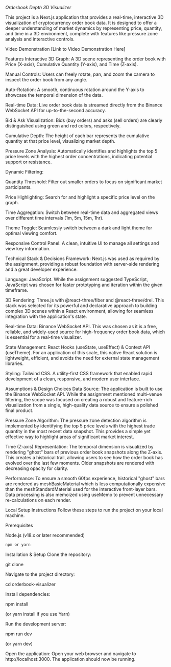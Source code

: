 *Orderbook Depth 3D Visualizer*

This project is a Next.js application that provides a real-time, interactive 3D visualization of cryptocurrency order book data. It is designed to offer a deeper understanding of market dynamics by representing price, quantity, and time in a 3D environment, complete with features like pressure zone analysis and interactive controls.

Video Demonstration
[Link to Video Demonstration Here]

Features
Interactive 3D Graph: A 3D scene representing the order book with Price (X-axis), Cumulative Quantity (Y-axis), and Time (Z-axis).

Manual Controls: Users can freely rotate, pan, and zoom the camera to inspect the order book from any angle.

Auto-Rotation: A smooth, continuous rotation around the Y-axis to showcase the temporal dimension of the data.

Real-time Data: Live order book data is streamed directly from the Binance WebSocket API for up-to-the-second accuracy.

Bid & Ask Visualization: Bids (buy orders) and asks (sell orders) are clearly distinguished using green and red colors, respectively.

Cumulative Depth: The height of each bar represents the cumulative quantity at that price level, visualizing market depth.

Pressure Zone Analysis: Automatically identifies and highlights the top 5 price levels with the highest order concentrations, indicating potential support or resistance.

Dynamic Filtering:

Quantity Threshold: Filter out smaller orders to focus on significant market participants.

Price Highlighting: Search for and highlight a specific price level on the graph.

Time Aggregation: Switch between real-time data and aggregated views over different time intervals (1m, 5m, 15m, 1hr).

Theme Toggle: Seamlessly switch between a dark and light theme for optimal viewing comfort.

Responsive Control Panel: A clean, intuitive UI to manage all settings and view key information.

Technical Stack & Decisions
Framework: Next.js was used as required by the assignment, providing a robust foundation with server-side rendering and a great developer experience.

Language: JavaScript. While the assignment suggested TypeScript, JavaScript was chosen for faster prototyping and iteration within the given timeframe.

3D Rendering: Three.js with @react-three/fiber and @react-three/drei. This stack was selected for its powerful and declarative approach to building complex 3D scenes within a React environment, allowing for seamless integration with the application's state.

Real-time Data: Binance WebSocket API. This was chosen as it is a free, reliable, and widely-used source for high-frequency order book data, which is essential for a real-time visualizer.

State Management: React Hooks (useState, useEffect) & Context API (useTheme). For an application of this scale, this native React solution is lightweight, efficient, and avoids the need for external state management libraries.

Styling: Tailwind CSS. A utility-first CSS framework that enabled rapid development of a clean, responsive, and modern user interface.

Assumptions & Design Choices
Data Source: The application is built to use the Binance WebSocket API. While the assignment mentioned multi-venue filtering, the scope was focused on creating a robust and feature-rich visualization from a single, high-quality data source to ensure a polished final product.

Pressure Zone Algorithm: The pressure zone detection algorithm is implemented by identifying the top 5 price levels with the highest trade quantity in the most recent data snapshot. This provides a simple yet effective way to highlight areas of significant market interest.

Time (Z-axis) Representation: The temporal dimension is visualized by rendering "ghost" bars of previous order book snapshots along the Z-axis. This creates a historical trail, allowing users to see how the order book has evolved over the last few moments. Older snapshots are rendered with decreasing opacity for clarity.

Performance: To ensure a smooth 60fps experience, historical "ghost" bars are rendered as meshBasicMaterial which is less computationally expensive than the meshStandardMaterial used for the interactive front-layer bars. Data processing is also memoized using useMemo to prevent unnecessary re-calculations on each render.

Local Setup Instructions
Follow these steps to run the project on your local machine.

Prerequisites

Node.js (v18.x or later recommended)
```bash
npm or yarn
```
Installation & Setup
Clone the repository:

git clone <your-repository-url>

Navigate to the project directory:

cd orderbook-visualizer

Install dependencies:

npm install

(or yarn install if you use Yarn)

Run the development server:

npm run dev

(or yarn dev)

Open the application:
Open your web browser and navigate to http://localhost:3000. The application should now be running.
